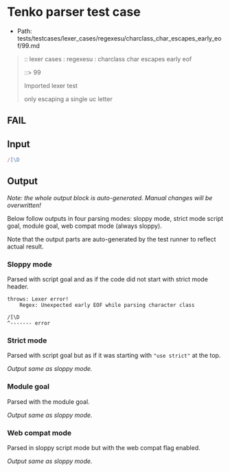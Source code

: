 # Tenko parser test case

- Path: tests/testcases/lexer_cases/regexesu/charclass_char_escapes_early_eof/99.md

> :: lexer cases : regexesu : charclass char escapes early eof
>
> ::> 99
>
> Imported lexer test
>
> only escaping a single uc letter

## FAIL

## Input

`````js
/[\D
`````

## Output

_Note: the whole output block is auto-generated. Manual changes will be overwritten!_

Below follow outputs in four parsing modes: sloppy mode, strict mode script goal, module goal, web compat mode (always sloppy).

Note that the output parts are auto-generated by the test runner to reflect actual result.

### Sloppy mode

Parsed with script goal and as if the code did not start with strict mode header.

`````
throws: Lexer error!
    Regex: Unexpected early EOF while parsing character class

/[\D
^------- error
`````

### Strict mode

Parsed with script goal but as if it was starting with `"use strict"` at the top.

_Output same as sloppy mode._

### Module goal

Parsed with the module goal.

_Output same as sloppy mode._

### Web compat mode

Parsed in sloppy script mode but with the web compat flag enabled.

_Output same as sloppy mode._
